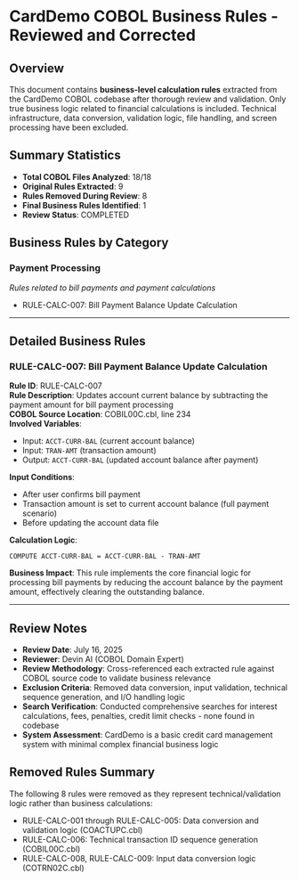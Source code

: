 # CardDemo COBOL Business Rules - Reviewed and Corrected

## Overview
This document contains **business-level calculation rules** extracted from the CardDemo COBOL codebase after thorough review and validation. Only true business logic related to financial calculations is included. Technical infrastructure, data conversion, validation logic, file handling, and screen processing have been excluded.

## Summary Statistics
- **Total COBOL Files Analyzed**: 18/18
- **Original Rules Extracted**: 9
- **Rules Removed During Review**: 8
- **Final Business Rules Identified**: 1
- **Review Status**: COMPLETED

## Business Rules by Category

### Payment Processing  
*Rules related to bill payments and payment calculations*
- RULE-CALC-007: Bill Payment Balance Update Calculation

---

## Detailed Business Rules

### RULE-CALC-007: Bill Payment Balance Update Calculation
**Rule ID**: RULE-CALC-007  
**Rule Description**: Updates account current balance by subtracting the payment amount for bill payment processing  
**COBOL Source Location**: COBIL00C.cbl, line 234  
**Involved Variables**: 
- Input: `ACCT-CURR-BAL` (current account balance)
- Input: `TRAN-AMT` (transaction amount)
- Output: `ACCT-CURR-BAL` (updated account balance after payment)

**Input Conditions**: 
- After user confirms bill payment
- Transaction amount is set to current account balance (full payment scenario)
- Before updating the account data file

**Calculation Logic**: 
```cobol
COMPUTE ACCT-CURR-BAL = ACCT-CURR-BAL - TRAN-AMT
```

**Business Impact**: This rule implements the core financial logic for processing bill payments by reducing the account balance by the payment amount, effectively clearing the outstanding balance.

---

## Review Notes
- **Review Date**: July 16, 2025
- **Reviewer**: Devin AI (COBOL Domain Expert)
- **Review Methodology**: Cross-referenced each extracted rule against COBOL source code to validate business relevance
- **Exclusion Criteria**: Removed data conversion, input validation, technical sequence generation, and I/O handling logic
- **Search Verification**: Conducted comprehensive searches for interest calculations, fees, penalties, credit limit checks - none found in codebase
- **System Assessment**: CardDemo is a basic credit card management system with minimal complex financial business logic

## Removed Rules Summary
The following 8 rules were removed as they represent technical/validation logic rather than business calculations:
- RULE-CALC-001 through RULE-CALC-005: Data conversion and validation logic (COACTUPC.cbl)
- RULE-CALC-006: Technical transaction ID sequence generation (COBIL00C.cbl)
- RULE-CALC-008, RULE-CALC-009: Input data conversion logic (COTRN02C.cbl)
